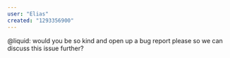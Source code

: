 ```yaml
---
user: "Elias"
created: "1293356900"
---
```


@liquid:
would you be so kind and open up a bug report please so we can discuss this issue further?
